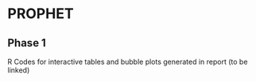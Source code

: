 # PROPHET

## Phase 1

R Codes for interactive tables and bubble plots generated in report (to be linked)
